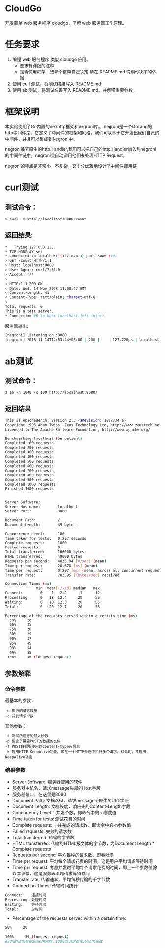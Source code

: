# CloudGo
开发简单 web 服务程序 cloudgo，了解 web 服务器工作原理。

# 任务要求
1. 编程 web 服务程序 类似 cloudgo 应用。
    - 要求有详细的注释
    - 是否使用框架、选哪个框架自己决定 请在 README.md 说明你决策的依据
2. 使用 curl 测试，将测试结果写入 README.md
3. 使用 ab 测试，将测试结果写入 README.md。并解释重要参数。

# 框架说明
本实验使用了Go内置的net/http框架和negroni库。
negroni是一个GoLang的http中间件库，它定义了中间件的框架和风格，我们可以基于它开发出我们自己的中间件，并且可以集成到Negroni中。

negroni兼容原生的http.Handler,我们可以把自己的http.Handler加入到negroni的中间件链中，negroni会自动调用他们来处理HTTP Request。

negroni的特点是非常小，不复杂，又十分优雅地设计了中间件调用链

# curl测试

## 测试命令：
`$ curl -v http://localhost:8080/count`

## 返回结果:
```bash
*   Trying 127.0.0.1...
* TCP_NODELAY set
* Connected to localhost (127.0.0.1) port 8080 (#0)
> GET /count HTTP/1.1
> Host: localhost:8080
> User-Agent: curl/7.58.0
> Accept: */*
> 
< HTTP/1.1 200 OK
< Date: Wed, 14 Nov 2018 11:00:47 GMT
< Content-Length: 41
< Content-Type: text/plain; charset=utf-8
< 
Total requests: 0
This is a test server.
* Connection #0 to host localhost left intact

```

服务器输出:
```bash
[negroni] listening on :8080
[negroni] 2018-11-14T17:53:44+08:00 | 200 |      127.726µs | localhost:8080 | GET /
```
# ab测试

## 测试命令：
`$ ab -n 1000 -c 100 http://localhost:8080/`

## 返回结果
```bash
This is ApacheBench, Version 2.3 <$Revision: 1807734 $>
Copyright 1996 Adam Twiss, Zeus Technology Ltd, http://www.zeustech.net/
Licensed to The Apache Software Foundation, http://www.apache.org/

Benchmarking localhost (be patient)
Completed 100 requests
Completed 200 requests
Completed 300 requests
Completed 400 requests
Completed 500 requests
Completed 600 requests
Completed 700 requests
Completed 800 requests
Completed 900 requests
Completed 1000 requests
Finished 1000 requests


Server Software:        
Server Hostname:        localhost
Server Port:            8080

Document Path:          /
Document Length:        49 bytes

Concurrency Level:      100
Time taken for tests:   0.207 seconds
Complete requests:      1000
Failed requests:        0
Total transferred:      166000 bytes
HTML transferred:       49000 bytes
Requests per second:    4835.94 [#/sec] (mean)
Time per request:       20.678 [ms] (mean)
Time per request:       0.207 [ms] (mean, across all concurrent requests)
Transfer rate:          783.95 [Kbytes/sec] received

Connection Times (ms)
              min  mean[+/-sd] median   max
Connect:        0    1   2.2      1      12
Processing:     0   18  12.4     20      55
Waiting:        0   18  12.3     20      55
Total:          0   20  12.7     20      56

Percentage of the requests served within a certain time (ms)
  50%     20
  66%     25
  75%     28
  80%     29
  90%     37
  95%     45
  98%     54
  99%     55
 100%     56 (longest request)

```

## 参数解释

### 命令参数
最基本的参数：
```
-n 执行的请求数量
-c 并发请求个数
```
其他参数：
```
-t 测试所进行的最大秒数
-p 包含了需要POST的数据的文件
-T POST数据所使用的Content-type头信息
-k 启用HTTP KeepAlive功能，即在一个HTTP会话中执行多个请求，默认时，不启用KeepAlive功能
```

### 结果参数
- Server Software: 服务器使用的软件
- 服务器主机名，请求message头部的Host字段
- 服务器端口，在这里是8080
- Document Path: 文档路径，请求message头部中的URL字段
- Document Length: 文档长度，响应头的Content-Length字段
- Concurrency Level： 并发个数，即命令中的-c参数值
- Time taken for tests: 测试花费的时间
- Complete requests: 一共完成的请求数，即命令中的-n参数值
- Failed requests: 失败的请求数
- Total transferred: 传输的字节数
- HTML transferred: 传输的HTML报文体的字节数，为Document Length * Complete requests
- Requests per second: 平均每秒的请求数，即吞吐率
- Time per request: 平均每个请求花费的时间，这是用户平均请求等待时间
- Time per request: 考虑并发时平均每个请求花费的时间，即上一个参数值除以并发数，这是服务器平均请求等待时间
- Transfer rate: 传输速率，平均每秒传输的千字节数
- Connection Times: 传输时间统计
```bash
Connect:    连接时间
Processing: 处理时间
Waiting:    等待时间
Total:      总时间
```
- Percentage of the requests served within a certain time: 
```bash
50%     20
...
100%     56 (longest request)
#50%的请求都在20ms内完成，100%的请求都在56ms内完成
```
